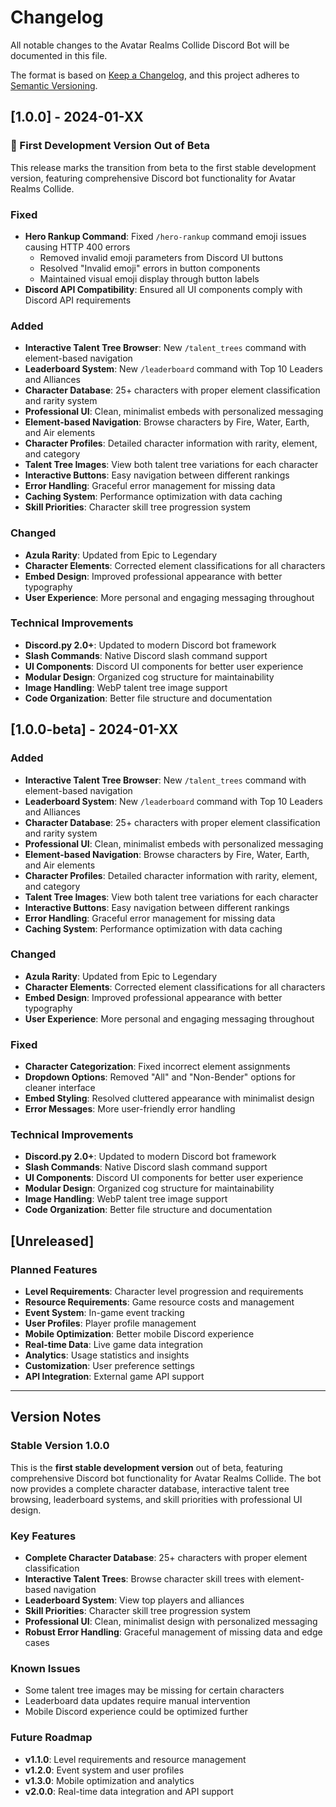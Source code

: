 # Changelog

All notable changes to the Avatar Realms Collide Discord Bot will be documented in this file.

The format is based on [Keep a Changelog](https://keepachangelog.com/en/1.0.0/),
and this project adheres to [Semantic Versioning](https://semver.org/spec/v2.0.0.html).

## [1.0.0] - 2024-01-XX

### 🎉 First Development Version Out of Beta
This release marks the transition from beta to the first stable development version, featuring comprehensive Discord bot functionality for Avatar Realms Collide.

### Fixed
- **Hero Rankup Command**: Fixed `/hero-rankup` command emoji issues causing HTTP 400 errors
  - Removed invalid emoji parameters from Discord UI buttons
  - Resolved "Invalid emoji" errors in button components
  - Maintained visual emoji display through button labels
- **Discord API Compatibility**: Ensured all UI components comply with Discord API requirements

### Added
- **Interactive Talent Tree Browser**: New `/talent_trees` command with element-based navigation
- **Leaderboard System**: New `/leaderboard` command with Top 10 Leaders and Alliances
- **Character Database**: 25+ characters with proper element classification and rarity system
- **Professional UI**: Clean, minimalist embeds with personalized messaging
- **Element-based Navigation**: Browse characters by Fire, Water, Earth, and Air elements
- **Character Profiles**: Detailed character information with rarity, element, and category
- **Talent Tree Images**: View both talent tree variations for each character
- **Interactive Buttons**: Easy navigation between different rankings
- **Error Handling**: Graceful error management for missing data
- **Caching System**: Performance optimization with data caching
- **Skill Priorities**: Character skill tree progression system

### Changed
- **Azula Rarity**: Updated from Epic to Legendary
- **Character Elements**: Corrected element classifications for all characters
- **Embed Design**: Improved professional appearance with better typography
- **User Experience**: More personal and engaging messaging throughout

### Technical Improvements
- **Discord.py 2.0+**: Updated to modern Discord bot framework
- **Slash Commands**: Native Discord slash command support
- **UI Components**: Discord UI components for better user experience
- **Modular Design**: Organized cog structure for maintainability
- **Image Handling**: WebP talent tree image support
- **Code Organization**: Better file structure and documentation

## [1.0.0-beta] - 2024-01-XX

### Added
- **Interactive Talent Tree Browser**: New `/talent_trees` command with element-based navigation
- **Leaderboard System**: New `/leaderboard` command with Top 10 Leaders and Alliances
- **Character Database**: 25+ characters with proper element classification and rarity system
- **Professional UI**: Clean, minimalist embeds with personalized messaging
- **Element-based Navigation**: Browse characters by Fire, Water, Earth, and Air elements
- **Character Profiles**: Detailed character information with rarity, element, and category
- **Talent Tree Images**: View both talent tree variations for each character
- **Interactive Buttons**: Easy navigation between different rankings
- **Error Handling**: Graceful error management for missing data
- **Caching System**: Performance optimization with data caching

### Changed
- **Azula Rarity**: Updated from Epic to Legendary
- **Character Elements**: Corrected element classifications for all characters
- **Embed Design**: Improved professional appearance with better typography
- **User Experience**: More personal and engaging messaging throughout

### Fixed
- **Character Categorization**: Fixed incorrect element assignments
- **Dropdown Options**: Removed "All" and "Non-Bender" options for cleaner interface
- **Embed Styling**: Resolved cluttered appearance with minimalist design
- **Error Messages**: More user-friendly error handling

### Technical Improvements
- **Discord.py 2.0+**: Updated to modern Discord bot framework
- **Slash Commands**: Native Discord slash command support
- **UI Components**: Discord UI components for better user experience
- **Modular Design**: Organized cog structure for maintainability
- **Image Handling**: WebP talent tree image support
- **Code Organization**: Better file structure and documentation

## [Unreleased]

### Planned Features
- **Level Requirements**: Character level progression and requirements
- **Resource Requirements**: Game resource costs and management
- **Event System**: In-game event tracking
- **User Profiles**: Player profile management
- **Mobile Optimization**: Better mobile Discord experience
- **Real-time Data**: Live game data integration
- **Analytics**: Usage statistics and insights
- **Customization**: User preference settings
- **API Integration**: External game API support

---

## Version Notes

### Stable Version 1.0.0
This is the **first stable development version** out of beta, featuring comprehensive Discord bot functionality for Avatar Realms Collide. The bot now provides a complete character database, interactive talent tree browsing, leaderboard systems, and skill priorities with professional UI design.

### Key Features
- **Complete Character Database**: 25+ characters with proper element classification
- **Interactive Talent Trees**: Browse character skill trees with element-based navigation
- **Leaderboard System**: View top players and alliances
- **Skill Priorities**: Character skill tree progression system
- **Professional UI**: Clean, minimalist design with personalized messaging
- **Robust Error Handling**: Graceful management of missing data and edge cases

### Known Issues
- Some talent tree images may be missing for certain characters
- Leaderboard data updates require manual intervention
- Mobile Discord experience could be optimized further

### Future Roadmap
- **v1.1.0**: Level requirements and resource management
- **v1.2.0**: Event system and user profiles
- **v1.3.0**: Mobile optimization and analytics
- **v2.0.0**: Real-time data integration and API support 